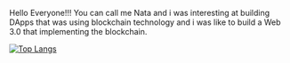 Hello Everyone!!! 
You can call me Nata and i was interesting at building DApps that was using blockchain technology and i was like to build a Web 3.0 that implementing the blockchain.

[![Top Langs](https://github-readme-stats.vercel.app/api/top-langs/?username=Natabagass)](https://github.com/anuraghazra/github-readme-stats)
